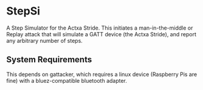 # StepSi
A Step Simulator for the Actxa Stride.
This initiates a man-in-the-middle or Replay attack that will simulate a GATT device (the Actxa Stride), and report any arbitrary number of steps.

## System Requirements
This depends on gattacker, which requires a linux device (Raspberry Pis are fine) with a bluez-compatible bluetooth adapter.
